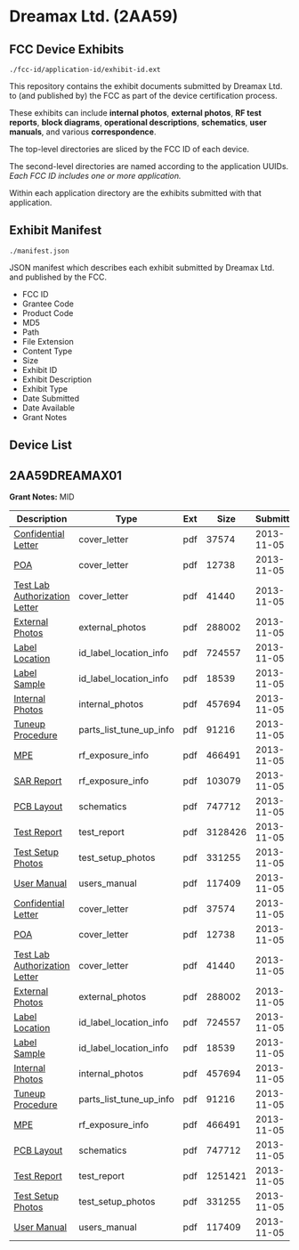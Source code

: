 # Dreamax Ltd. (2AA59)
## FCC Device Exhibits

```
./fcc-id/application-id/exhibit-id.ext
```

This repository contains the exhibit documents submitted by Dreamax Ltd. to (and published by) the FCC as part of the device certification process.

These exhibits can include **internal photos**, **external photos**, **RF test reports**, **block diagrams**, **operational descriptions**, **schematics**, **user manuals**, and various **correspondence**.

The top-level directories are sliced by the FCC ID of each device.

The second-level directories are named according to the application UUIDs. *Each FCC ID includes one or more application.*

Within each application directory are the exhibits submitted with that application. 

## Exhibit Manifest

```
./manifest.json
```

JSON manifest which describes each exhibit submitted by Dreamax Ltd. and published by the FCC.

- FCC ID
- Grantee Code
- Product Code
- MD5
- Path
- File Extension
- Content Type
- Size
- Exhibit ID
- Exhibit Description
- Exhibit Type
- Date Submitted
- Date Available
- Grant Notes

## Device List
## 2AA59DREAMAX01
**Grant Notes:** MID

| Description | Type | Ext | Size | Submitted | Available |
| ----------- | ---- | --- | ---- | --------- | --------- |
| [Confidential Letter](2AA59DREAMAX01/1c5180f2230ab9ebe229f51367e607ca/2111570.pdf) | cover_letter | pdf | 37574 | 2013-11-05 | 2013-11-05 |
| [POA](2AA59DREAMAX01/1c5180f2230ab9ebe229f51367e607ca/2111578.pdf) | cover_letter | pdf | 12738 | 2013-11-05 | 2013-11-05 |
| [Test Lab Authorization Letter](2AA59DREAMAX01/1c5180f2230ab9ebe229f51367e607ca/2111580.pdf) | cover_letter | pdf | 41440 | 2013-11-05 | 2013-11-05 |
| [External Photos](2AA59DREAMAX01/1c5180f2230ab9ebe229f51367e607ca/2111571.pdf) | external_photos | pdf | 288002 | 2013-11-05 | 2013-11-05 |
| [Label Location](2AA59DREAMAX01/1c5180f2230ab9ebe229f51367e607ca/2111573.pdf) | id_label_location_info | pdf | 724557 | 2013-11-05 | 2013-11-05 |
| [Label Sample](2AA59DREAMAX01/1c5180f2230ab9ebe229f51367e607ca/2111574.pdf) | id_label_location_info | pdf | 18539 | 2013-11-05 | 2013-11-05 |
| [Internal Photos](2AA59DREAMAX01/1c5180f2230ab9ebe229f51367e607ca/2111572.pdf) | internal_photos | pdf | 457694 | 2013-11-05 | 2013-11-05 |
| [Tuneup Procedure](2AA59DREAMAX01/1c5180f2230ab9ebe229f51367e607ca/2111581.pdf) | parts_list_tune_up_info | pdf | 91216 | 2013-11-05 | 2013-11-05 |
| [MPE](2AA59DREAMAX01/1c5180f2230ab9ebe229f51367e607ca/2111576.pdf) | rf_exposure_info | pdf | 466491 | 2013-11-05 | 2013-11-05 |
| [SAR Report](2AA59DREAMAX01/1c5180f2230ab9ebe229f51367e607ca/2111596.pdf) | rf_exposure_info | pdf | 103079 | 2013-11-05 | 2013-11-05 |
| [PCB Layout](2AA59DREAMAX01/1c5180f2230ab9ebe229f51367e607ca/2111577.pdf) | schematics | pdf | 747712 | 2013-11-05 | 2013-11-05 |
| [Test Report](2AA59DREAMAX01/1c5180f2230ab9ebe229f51367e607ca/2111592.pdf) | test_report | pdf | 3128426 | 2013-11-05 | 2013-11-05 |
| [Test Setup Photos](2AA59DREAMAX01/1c5180f2230ab9ebe229f51367e607ca/2111579.pdf) | test_setup_photos | pdf | 331255 | 2013-11-05 | 2013-11-05 |
| [User Manual](2AA59DREAMAX01/1c5180f2230ab9ebe229f51367e607ca/2111582.pdf) | users_manual | pdf | 117409 | 2013-11-05 | 2013-11-05 |
| [Confidential Letter](2AA59DREAMAX01/7fcc844e5567c5c05ec40b7ab3840643/2111570.pdf) | cover_letter | pdf | 37574 | 2013-11-05 | 2013-11-05 |
| [POA](2AA59DREAMAX01/7fcc844e5567c5c05ec40b7ab3840643/2111578.pdf) | cover_letter | pdf | 12738 | 2013-11-05 | 2013-11-05 |
| [Test Lab Authorization Letter](2AA59DREAMAX01/7fcc844e5567c5c05ec40b7ab3840643/2111580.pdf) | cover_letter | pdf | 41440 | 2013-11-05 | 2013-11-05 |
| [External Photos](2AA59DREAMAX01/7fcc844e5567c5c05ec40b7ab3840643/2111571.pdf) | external_photos | pdf | 288002 | 2013-11-05 | 2013-11-05 |
| [Label Location](2AA59DREAMAX01/7fcc844e5567c5c05ec40b7ab3840643/2111573.pdf) | id_label_location_info | pdf | 724557 | 2013-11-05 | 2013-11-05 |
| [Label Sample](2AA59DREAMAX01/7fcc844e5567c5c05ec40b7ab3840643/2111574.pdf) | id_label_location_info | pdf | 18539 | 2013-11-05 | 2013-11-05 |
| [Internal Photos](2AA59DREAMAX01/7fcc844e5567c5c05ec40b7ab3840643/2111572.pdf) | internal_photos | pdf | 457694 | 2013-11-05 | 2013-11-05 |
| [Tuneup Procedure](2AA59DREAMAX01/7fcc844e5567c5c05ec40b7ab3840643/2111581.pdf) | parts_list_tune_up_info | pdf | 91216 | 2013-11-05 | 2013-11-05 |
| [MPE](2AA59DREAMAX01/7fcc844e5567c5c05ec40b7ab3840643/2111576.pdf) | rf_exposure_info | pdf | 466491 | 2013-11-05 | 2013-11-05 |
| [PCB Layout](2AA59DREAMAX01/7fcc844e5567c5c05ec40b7ab3840643/2111577.pdf) | schematics | pdf | 747712 | 2013-11-05 | 2013-11-05 |
| [Test Report](2AA59DREAMAX01/7fcc844e5567c5c05ec40b7ab3840643/2111575.pdf) | test_report | pdf | 1251421 | 2013-11-05 | 2013-11-05 |
| [Test Setup Photos](2AA59DREAMAX01/7fcc844e5567c5c05ec40b7ab3840643/2111579.pdf) | test_setup_photos | pdf | 331255 | 2013-11-05 | 2013-11-05 |
| [User Manual](2AA59DREAMAX01/7fcc844e5567c5c05ec40b7ab3840643/2111582.pdf) | users_manual | pdf | 117409 | 2013-11-05 | 2013-11-05 |
